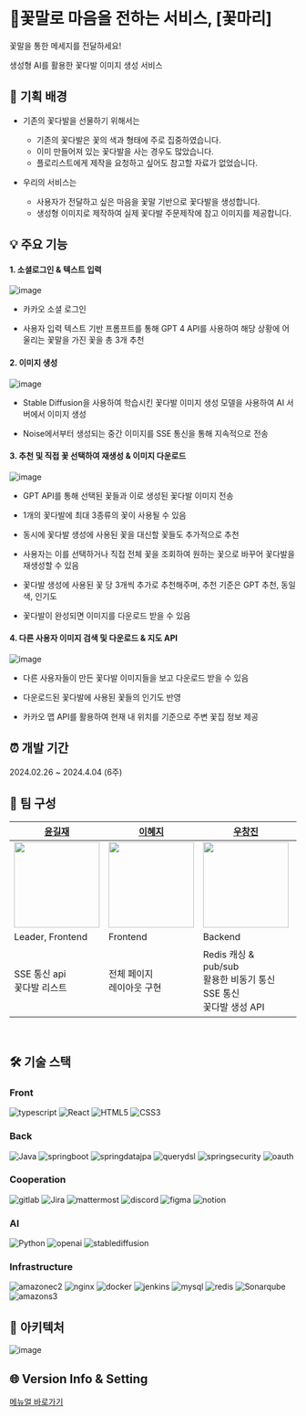 # 💐꽃말로 마음을 전하는 서비스, [꽃마리]
꽃말을 통한 메세지를 전달하세요!

생성형 AI를 활용한 꽃다발 이미지 생성 서비스


## 📌 기획 배경

* 기존의 꽃다발을 선물하기 위해서는
  * 기존의 꽃다발은 꽃의 색과 형태에 주로 집중하였습니다.
  * 이미 만들어져 있는 꽃다발을 사는 경우도 많았습니다.
  * 플로리스트에게 제작을 요청하고 싶어도 참고할 자료가 없었습니다.

* 우리의 서비스는 
  * 사용자가 전달하고 싶은 마음을 꽃말 기반으로 꽃다발을 생성합니다.
  * 생성형 이미지로 제작하여 실제 꽃다발 주문제작에 참고 이미지를 제공합니다.

## 💡 주요 기능

#### 1. 소셜로그인 & 텍스트 입력 
![image](./docs/1.gif)
- 카카오 소셜 로그인

- 사용자 입력 텍스트 기반 프롬프트를 통해 GPT 4 API를 사용하여 해당 상황에 어울리는 꽃말을 가진 꽃을 총 3개 추천

#### 2. 이미지 생성
![image](./docs/2.gif)
- Stable Diffusion을 사용하여 학습시킨 꽃다발 이미지 생성 모델을 사용하여 AI 서버에서 이미지 생성

- Noise에서부터 생성되는 중간 이미지를 SSE 통신을 통해 지속적으로 전송

#### 3. 추천 및 직접 꽃 선택하여 재생성 & 이미지 다운로드
![image](./docs/3.gif)

- GPT API를 통해 선택된 꽃들과 이로 생성된 꽃다발 이미지 전송

- 1개의 꽃다발에 최대 3종류의 꽃이 사용될 수 있음
- 동시에 꽃다발 생성에 사용된 꽃을 대신할 꽃들도 추가적으로 추천
- 사용자는 이를 선택하거나 직접 전체 꽃을 조회하여 원하는 꽃으로 바꾸어 꽃다발을 재생성할 수 있음
- 꽃다발 생성에 사용된 꽃 당 3개씩 추가로 추천해주며, 추천 기준은 GPT 추천, 동일 색, 인기도
- 꽃다발이 완성되면 이미지를 다운로드 받을 수 있음

#### 4. 다른 사용자 이미지 검색 및 다운로드 & 지도 API

![image](./docs/4.gif)
- 다른 사용자들이 만든 꽃다발 이미지들을 보고 다운로드 받을 수 있음
- 다운로드된 꽃다발에 사용된 꽃들의 인기도 반영

- 카카오 맵 API를 활용하여 현재 내 위치를 기준으로 주변 꽃집 정보 제공



## ⏰ 개발 기간
2024.02.26 ~ 2024.4.04 (6주)

## 👩 팀 구성

| [윤길재](https://github.com/747Socker)                                                    | [이혜지](https://github.com/rheeeuro)                                                     | [우창진](https://github.com/JHyeon-a)                                                                                          | [박민아](https://github.com/heeyeon3050)                                                   | [정덕주](https://github.com/Damongsanga)                                                   | [한태희](https://github.com/nyanpasu-life)                                                      |
| ----------------------------------------------------------------------------------------- | ----------------------------------------------------------------------------------------- | ------------------------------------------------------------------------------------------------------------------------------ | ------------------------------------------------------------------------------------------ | ------------------------------------------------------------------------------------------ | ----------------------------------------------------------------------------------------- |
| <img src="https://avatars.githubusercontent.com/u/114369984?v=4" width="150" height="150"> | <img src="https://avatars.githubusercontent.com/u/19562994?v=4" width="150" height="150"> | <img src="https://avatars.githubusercontent.com/u/141621371?v=4" width="150" height="150"> | <img src="https://avatars.githubusercontent.com/u/105715484?v=4" width="150" height="150"> | <img src="https://avatars.githubusercontent.com/u/110401199?v=4" width="150" height="150"> | <img src="https://avatars.githubusercontent.com/u/118531617?v=4" width="150" height="150"> |
| Leader, Frontend                                                                             | Frontend                                                                               | Backend                                                                                                                          | Backend                                                                                       | CI&CD, Backend                                                                                       | AI                                                                               |
| SSE 통신 api<br/>꽃다발 리스트                                                     | 전체 페이지<br>레이아웃 구현                                     | Redis 캐싱 & pub/sub<br> 활용한 비동기 통신<br>SSE 통신<br>꽃다발 생성 API                           | 디자인<br>꽃다발 삭제<br>다운로드 API                         | 인프라 구축<br>CI/CD<br>인증/인가<br>꽃다발 검색 API                                                | 이미지 크롤링 & 정제 <br>Stable Diffusion 학습<br>AI 서버 작성&<br>배포 인프라 구축                                                                   |
<br/>


## 🛠️ 기술 스택

### Front
![typescript][typescript]  ![React][React] ![HTML5][HTML5] ![CSS3][CSS3] 

### Back
![Java][Java] ![springboot][springboot] ![springdatajpa][springdatajpa] ![querydsl][querydsl] ![springsecurity][springsecurity] ![oauth][oauth]

### Cooperation
![gitlab][gitlab] ![Jira][Jira] ![mattermost][mattermost] ![discord][discord] ![figma][figma] ![notion][notion]

### AI
 ![Python][Python] ![openai][openai] ![stablediffusion][stablediffusion]

### Infrastructure
![amazonec2][amazonec2] ![nginx][nginx]  ![docker][docker] ![jenkins][jenkins]  ![mysql][mysql] ![redis][redis] ![Sonarqube][sonarqube] ![amazons3][amazons3]


## 🎨 아키텍처
![image](./docs/Architecture.png)


## 🌐 Version Info & Setting

[메뉴얼 바로가기](./exec/Flowermari_porting_manual.md)



[openai]: https://img.shields.io/badge/openai--222222?style=for-the-badge&logo=openai&logoColor=222222
[stablediffusion]: https://img.shields.io/badge/stable_diffusion--412991?style=for-the-badge
[Java]: https://img.shields.io/badge/Java--FC6D26?style=for-the-badge&logo=java&logoColor=white
[JavaScript]: https://img.shields.io/badge/JavaScript--F7DF1E?style=for-the-badge&logo=JavaScript&logoColor=white
[CSS3]: https://img.shields.io/badge/CSS3--1572B6?style=for-the-badge&logo=CSS3&logoColor=1572B6
[HTML5]: https://img.shields.io/badge/HTML5--E34F26?style=for-the-badge&logo=HTML5&logoColor=E34F26
[Python]: https://img.shields.io/badge/Python--3776AB?style=for-the-badge&logo=python&logoColor=3776AB
[git]: https://img.shields.io/badge/git--F05032?style=for-the-badge&logo=git&logoColor=white
[gitlab]: https://img.shields.io/badge/gitlab--FC6D26?style=for-the-badge&logo=gitlab&logoColor=FC6D26
[Jira]: https://img.shields.io/badge/Jira--0052CC?style=for-the-badge&logo=jirasoftware&logoColor=0052CC
[mattermost]: https://img.shields.io/badge/mattermost--0058CC?style=for-the-badge&logo=mattermost&logoColor=0058CC
[discord]: https://img.shields.io/badge/discord--5865F2?style=for-the-badge&logo=discord&logoColor=5865F2
[figma]: https://img.shields.io/badge/figma--F24E1E?style=for-the-badge&logo=figma&logoColor=F24E1E
[notion]: https://img.shields.io/badge/notion--000000?style=for-the-badge&logo=notion&logoColor=000000
[intellij]: https://img.shields.io/badge/intellij--000000?style=for-the-badge&logo=intellijidea&logoColor=white
[vscode]: https://img.shields.io/badge/vscode--007ACC?style=for-the-badge&logo=visualstudiocode&logoColor=white
[workbench]: https://img.shields.io/badge/workbench--4479A1?style=for-the-badge&logo=mysql&logoColor=white
[springboot]: https://img.shields.io/badge/springboot-v3.2.3-6DB33F?style=for-the-badge&logo=springboot&logoColor=6DB33F
[Vue.js]: https://img.shields.io/badge/Vue.js-v3.4.15-35495E?style=for-the-badge&logo=vuedotjs&logoColor=4FC08D
[React]: https://img.shields.io/badge/React-v18.2.0-61DAFB?style=for-the-badge&logo=react&logoColor=61DAFB
[Sonarqube]: https://img.shields.io/badge/sonarqube-v4.2.0.3129-4E9BCD?style=for-the-badge&logo=sonarqube&logoColor=4E9BCD
[fastapi]: https://img.shields.io/badge/fastAPI-v0.109.0-009688?style=for-the-badge&logo=fastapi&logoColor=4FC08D
[amazonec2]: https://img.shields.io/badge/amazon_ec2-Ubuntu_20.04-FF9900?style=for-the-badge&logo=amazonec2&logoColor=FF9900
[nginx]: https://img.shields.io/badge/nginx-v1.18.0-009639?style=for-the-badge&logo=nginx&logoColor=4FC08D
[redis]: https://img.shields.io/badge/redis-v7.2.4-DC382D?style=for-the-badge&logo=redis&logoColor=DC382D
[mysql]: https://img.shields.io/badge/mysql-v8.0.36-4479A1?style=for-the-badge&logo=mysql&logoColor=4479A1
[docker]: https://img.shields.io/badge/docker-v25.0.4-2496ED?style=for-the-badge&logo=docker&logoColor=2496ED
[jenkins]: https://img.shields.io/badge/jenkins-v2.441-D24939?style=for-the-badge&logo=jenkins&logoColor=D24939
[amazons3]: https://img.shields.io/badge/amazons3--569A31?style=for-the-badge&logo=amazons3&logoColor=569A31
[typescript]: https://img.shields.io/badge/typescript--3178C6?style=for-the-badge&logo=typescript&logoColor=3178C6
[springdatajpa]: https://img.shields.io/badge/SPRINGDATAJPA--6DB33F?style=for-the-badge&logoColor=white
[querydsl]: https://img.shields.io/badge/querydsl-v5.0.0-669DF6?style=for-the-badge&logoColor=white
[springsecurity]: https://img.shields.io/badge/SPRINGSECURITY--6DB33F?style=for-the-badge&logo=springsecurity&logoColor=6DB33F
[oauth]: https://img.shields.io/badge/OAUTH--2F2F2F?style=for-the-badge&logo=OAUTH&logoColor=white
